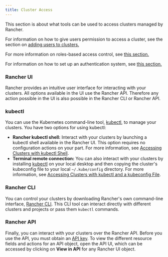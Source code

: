 ```yaml
---
title: Cluster Access
---
```


<head>
  <link rel="canonical" href="https://ranchermanager.docs.rancher.com/pages-for-subheaders/access-clusters"/>
</head>

This section is about what tools can be used to access clusters managed by Rancher.

For information on how to give users permission to access a cluster, see the section on [adding users to clusters.](add-users-to-clusters.md)

For more information on roles-based access control, see [this section.](../../authentication-permissions-and-global-configuration/manage-role-based-access-control-rbac/manage-role-based-access-control-rbac.md)

For information on how to set up an authentication system, see [this section.](../../authentication-permissions-and-global-configuration/authentication-config/authentication-config.md)


### Rancher UI

Rancher provides an intuitive user interface for interacting with your clusters. All options available in the UI use the Rancher API. Therefore any action possible in the UI is also possible in the Rancher CLI or Rancher API.

### kubectl

You can use the Kubernetes command-line tool, [kubectl](https://kubernetes.io/docs/reference/kubectl/overview/), to manage   your clusters. You have two options for using kubectl:

- **Rancher kubectl shell:** Interact with your clusters by launching a kubectl shell available in the Rancher UI. This option requires no configuration actions on your part. For more information, see [Accessing Clusters with kubectl Shell](use-kubectl-and-kubeconfig.md).
- **Terminal remote connection:** You can also interact with your clusters by installing [kubectl](https://kubernetes.io/docs/tasks/tools/install-kubectl/) on your local desktop and then copying the cluster's kubeconfig file to your local `~/.kube/config` directory. For more information, see [Accessing Clusters with kubectl and a kubeconfig File](use-kubectl-and-kubeconfig.md).

### Rancher CLI

You can control your clusters by downloading Rancher's own command-line interface, [Rancher CLI](../../../../reference-guides/cli-with-rancher/cli-with-rancher.md). This CLI tool can interact directly with different clusters and projects or pass them `kubectl` commands.

### Rancher API

Finally, you can interact with your clusters over the Rancher API. Before you use the API, you must obtain an [API key](../../../../reference-guides/user-settings/api-keys.md). To view the different resource fields and actions for an API object, open the API UI, which can be accessed by clicking on **View in API** for any Rancher UI object.